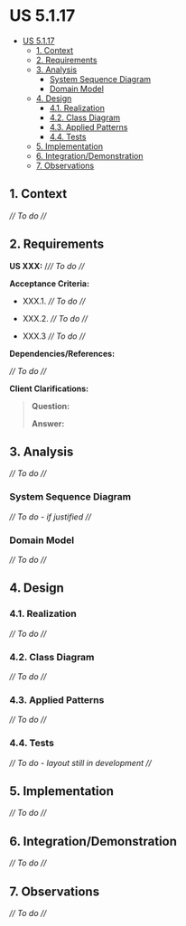 # US 5.1.17

<!-- TOC -->
* [US 5.1.17](#us-5117)
  * [1. Context](#1-context)
  * [2. Requirements](#2-requirements)
  * [3. Analysis](#3-analysis)
    * [System Sequence Diagram](#system-sequence-diagram)
    * [Domain Model](#domain-model)
  * [4. Design](#4-design)
    * [4.1. Realization](#41-realization)
    * [4.2. Class Diagram](#42-class-diagram)
    * [4.3. Applied Patterns](#43-applied-patterns)
    * [4.4. Tests](#44-tests)
  * [5. Implementation](#5-implementation)
  * [6. Integration/Demonstration](#6-integrationdemonstration)
  * [7. Observations](#7-observations)
<!-- TOC -->


## 1. Context

_// To do //_

## 2. Requirements

**US XXX:** /_// To do //_

**Acceptance Criteria:**

- XXX.1. _// To do //_

- XXX.2. _// To do //_

- XXX.3 _// To do //_

**Dependencies/References:**

_// To do //_

**Client Clarifications:**

> **Question:** 
>
> **Answer:** 


## 3. Analysis

_// To do //_

### System Sequence Diagram

_// To do - if justified //_

### Domain Model

_// To do //_

## 4. Design

### 4.1. Realization

_// To do //_

### 4.2. Class Diagram

_// To do //_

### 4.3. Applied Patterns

_// To do //_

### 4.4. Tests

_// To do - layout still in development //_ 


## 5. Implementation

_// To do //_

## 6. Integration/Demonstration

_// To do //_

## 7. Observations

_// To do //_